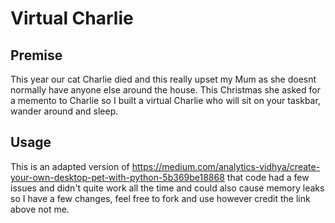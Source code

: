 # Virtual Charlie
## Premise
This year our cat Charlie died and this really upset my Mum as she doesnt normally have anyone else around the house. This Christmas she asked for a memento to Charlie so I built a virtual Charlie who will sit on your taskbar, wander around and sleep. 

## Usage

This is an adapted version of https://medium.com/analytics-vidhya/create-your-own-desktop-pet-with-python-5b369be18868
that code had a few issues and didn't quite work all the time and could also cause memory leaks so I have a few changes, feel free to fork and use however credit the link above not me.